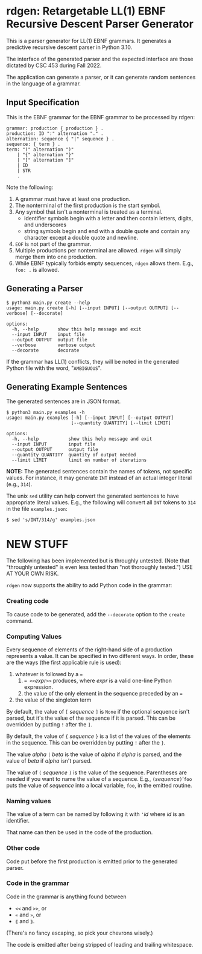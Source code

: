 # rdgen: Retargetable LL(1) EBNF Recursive Descent Parser Generator

This is a parser generator for LL(1) EBNF grammars. It generates a predictive recursive descent parser in Python 3.10.

The interface of the generated parser and the expected interface are those dictated by CSC 453 during Fall 2022.

The application can generate a parser, or it can generate random sentences in the language of a grammar.

## Input Specification

This is the EBNF grammar for the EBNF grammar to be processed by rdgen:

```
grammar: production { production } .
production: ID ":" alternation "." .
alternation: sequence { "|" sequence } .
sequence: { term } .
term: "(" alternation ")"
    | "{" alternation "}"
    | "[" alternation "]"
    | ID
    | STR
    .
```

Note the following:
1. A grammar must have at least one production.
2. The nonterminal of the first production is the start symbol.
3. Any symbol that isn't a nonterminal is treated as a terminal.
   * identifier symbols begin with a letter and then contain letters, digits, and underscores
   * string symbols begin and end with a double quote and contain any character except a double quote and newline.
4. `EOF` is not part of the grammar.
5. Multiple productions per nonterminal are allowed.  `rdgen` will simply merge them into one production.
6. While EBNF typically forbids empty sequences, `rdgen` allows them.  E.g., `foo: .` is allowed.


## Generating a Parser

```
$ python3 main.py create --help
usage: main.py create [-h] [--input INPUT] [--output OUTPUT] [--verbose] [--decorate]

options:
  -h, --help       show this help message and exit
  --input INPUT    input file
  --output OUTPUT  output file
  --verbose        verbose output
  --decorate       decorate
```

If the grammar has LL(1) conflicts, they will be noted in the generated Python file with the word, "`AMBIGUOUS`".

## Generating Example Sentences

The generated sentences are in JSON format.




```
$ python3 main.py examples -h
usage: main.py examples [-h] [--input INPUT] [--output OUTPUT]
                        [--quantity QUANTITY] [--limit LIMIT]

options:
  -h, --help           show this help message and exit
  --input INPUT        input file
  --output OUTPUT      output file
  --quantity QUANTITY  quantity of output needed
  --limit LIMIT        limit on number of iterations
```

**NOTE:** The generated sentences contain the names of tokens, not specific values.  For instance, it may generate `INT` instead of an actual integer literal (e.g., `314`).

The unix `sed` utility can help convert the generated sentences to have appropriate literal values.  E.g., the following will convert all `INT` tokens to `314` in the file `examples.json`:

```
$ sed 's/INT/314/g' examples.json
```

# NEW STUFF

The following has been implemented but is throughly untested.  (Note that "throughly untested" is even less tested than "not thoroughly tested.")  USE AT YOUR OWN RISK.

`rdgen` now supports the ability to add Python code in the grammar:

### Creating code

To cause code to be generated, add the `--decorate` option to the `create` command.  

### Computing Values

Every sequence of elements of the right-hand side of a production represents a value.  It can be specified in two different ways.  In order, these are the ways (the first applicable rule is used):

1. whatever is followed by a `=`
   1. `= <<`*expr*`>>` produces, where *expr* is a valid one-line Python expression.
   2. the value of the only element in the sequence preceded by an `=`
5. the value of the singleton term

By default, the value of `[` *sequence* `]` is `None` if the optional sequence isn't parsed, but it's the value of the sequence if it is parsed.  This can be overridden by putting `!` after the `]`.

By default, the value of `{` *sequence* `}` is a list of the values of the elements in the sequence.  This can be overridden by putting `!` after the `}`.

The value *alpha* `|` *beta* is the value of *alpha* if *alpha* is parsed, and the value of *beta* if *alpha* isn't parsed.

The value of `(` *sequence* `)` is the value of the sequence.  Parentheses are needed if you want to name the value of a sequence.  E.g., `(`*sequence*`)`'`foo` puts the value of *sequence* into a local variable, `foo`, in the emitted routine.

### Naming values

The value of a term can be named by following it with `'`*id* where *id* is an identifier.  

That name can then be used in the code of the production.

### Other code

Code put before the first production is emitted prior to the generated parser.

### Code in the grammar

Code in the grammar is anything found between

*  `<<` and `>>`, or
* `«` and  `»`, or
* `⟪` and `⟫`.

(There's no fancy escaping, so pick your chevrons wisely.)

The code is emitted after being stripped of leading and trailing whitespace.

